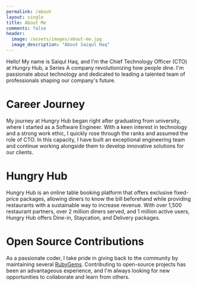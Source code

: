 ```yaml
---
permalink: /about
layout: single
title: About Me
comments: false
header:
  image: /assets/images/about-me.jpg
  image_description: "About Saiqul Haq"
---
```


Hello! My name is Saiqul Haq, and I'm the Chief Technology Officer (CTO) at Hungry Hub, a Series A company revolutionizing how people dine. I'm passionate about technology and dedicated to leading a talented team of professionals shaping our company's future.

# Career Journey
My journey at Hungry Hub began right after graduating from university, where I started as a Software Engineer. With a keen interest in technology and a strong work ethic, I quickly rose through the ranks and assumed the role of CTO. In this capacity, I have built an exceptional engineering team and continue working alongside them to develop innovative solutions for our clients.

# Hungry Hub
Hungry Hub is an online table booking platform that offers exclusive fixed-price packages, allowing diners to know the bill beforehand while providing restaurants with a sustainable way to increase revenue. With over 1,500 restaurant partners, over 2 million diners served, and 1 million active users, Hungry Hub offers Dine-in, Staycation, and Delivery packages.

# Open Source Contributions
As a passionate coder, I take pride in giving back to the community by maintaining several [RubyGems](https://rubygems.org/profiles/saiqulhaq). Contributing to open-source projects has been an advantageous experience, and I'm always looking for new opportunities to collaborate and learn from others.